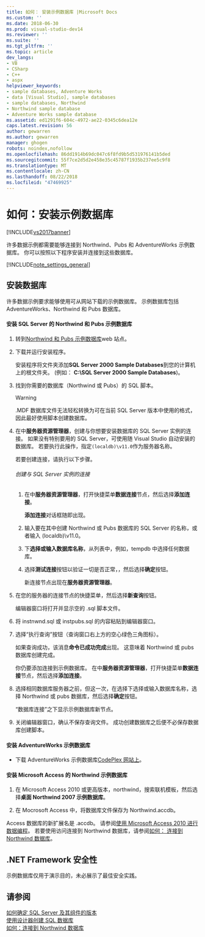 ```yaml
---
title: 如何： 安装示例数据库 |Microsoft Docs
ms.custom: ''
ms.date: 2018-06-30
ms.prod: visual-studio-dev14
ms.reviewer: ''
ms.suite: ''
ms.tgt_pltfrm: ''
ms.topic: article
dev_langs:
- VB
- CSharp
- C++
- aspx
helpviewer_keywords:
- sample databases, Adventure Works
- data [Visual Studio], sample databases
- sample databases, Northwind
- Northwind sample database
- Adventure Works sample database
ms.assetid: ed1291f6-604c-4972-ae22-0345c6dea12e
caps.latest.revision: 56
author: gewarren
ms.author: gewarren
manager: ghogen
robots: noindex,nofollow
ms.openlocfilehash: 86dd1914b69dc047c6f8fd9b5d531976141b5ded
ms.sourcegitcommit: 55f7ce2d5d2e458e35c45787f1935b237ee5c9f8
ms.translationtype: MT
ms.contentlocale: zh-CN
ms.lasthandoff: 08/22/2018
ms.locfileid: "47469925"
---
```

# <a name="how-to-install-sample-databases"></a>如何：安装示例数据库
[!INCLUDE[vs2017banner](../includes/vs2017banner.md)]

许多数据示例都需要能够连接到 Northwind、Pubs 和 AdventureWorks 示例数据库。 你可以按照以下程序安装并连接到这些数据库。  
  
 [!INCLUDE[note_settings_general](../includes/note-settings-general-md.md)]  
  
## <a name="installing-databases"></a>安装数据库  
 许多数据示例要求能够使用可从网站下载的示例数据库。 示例数据库包括 AdventureWorks、Northwind 和 Pubs 数据库。  
  
#### <a name="to-install-the-northwind-and-pubs-sample-databases-for-sql-server"></a>安装 SQL Server 的 Northwind 和 Pubs 示例数据库  
  
1.  转到[Northwind 和 Pubs 示例数据库](http://go.microsoft.com/fwlink?linkid=64296)web 站点。  
  
2.  下载并运行安装程序。  
  
     安装程序将文件夹添加**SQL Server 2000 Sample Databases**到您的计算机上的根文件夹。 (例如： **C:\SQL Server 2000 Sample Databases**)。  
  
3.  找到你需要的数据库（Northwind 或 Pubs）的 SQL 脚本。  
  
    > [!WARNING]
    >  .MDF 数据库文件无法轻松转换为可在当前 SQL Server 版本中使用的格式，因此最好使用脚本创建数据库。  
  
4.  在中**服务器资源管理器**，创建与你想要安装数据库的 SQL Server 实例的连接。 如果没有特别要用的 SQL Server，可使用随 Visual Studio 自动安装的数据库。 若要执行此操作，指定`(localdb)\v11.0`作为服务器名称。  
  
     若要创建连接，请执行以下步骤。  
  
    ###### <a name="to-create-a-connection-to-an-instance-of-sql-server"></a>创建与 SQL Server 实例的连接  
  
    1.  在中**服务器资源管理器**，打开快捷菜单**数据连接**节点，然后选择**添加连接**。  
  
         **添加连接**对话框随即出现。  
  
    2.  输入要在其中创建 Northwind 或 Pubs 数据库的 SQL Server 的名称，或者输入 (localdb)\v11.0。  
  
    3.  下**选择或输入数据库名称**，从列表中，例如，tempdb 中选择任何数据库。  
  
    4.  选择**测试连接**按钮以验证一切是否正常，，然后选择**确定**按钮。  
  
         新连接节点出现在**服务器资源管理器**。  
  
5.  在您的服务器的连接节点的快捷菜单，然后选择**新查询**按钮。  
  
     编辑器窗口将打开并显示空的 .sql 脚本文件。  
  
6.  将 instnwnd.sql 或 instpubs.sql 的内容粘贴到编辑器窗口。  
  
7.  选择“执行查询”按钮（查询窗口右上方的空心绿色三角图标）。  
  
     如果查询成功，该消息**命令已成功完成**出现。 这意味着 Northwind 或 pubs 数据库创建完成。  
  
     你仍要添加连接到示例数据库。 在中**服务器资源管理器**，打开快捷菜单**数据连接**节点，然后选择**添加连接**。  
  
8.  选择相同数据库服务器之前，但这一次，在选择下选择或输入数据库名称，选择 Northwind 或 pubs 数据库，然后选择**确定**按钮。  
  
     “数据库连接”之下显示示例数据库新节点。  
  
9. 关闭编辑器窗口，确认不保存查询文件。 成功创建数据库之后便不必保存数据库创建脚本。  
  
#### <a name="to-install-the-adventureworks-sample-databases"></a>安装 AdventureWorks 示例数据库  
  
-   下载 AdventureWorks 示例数据库[CodePlex 网站上](http://go.microsoft.com/fwlink/?linkid=87843)。  
  
#### <a name="to-install-the-northwind-sample-database-for-microsoft-access"></a>安装 Microsoft Access 的 Northwind 示例数据库  
  
1.  在 Microsoft Access 2010 或更高版本，northwind，搜索联机模板，然后选择**桌面 Northwind 2007 示例数据库**。  
  
2.  在 Mocrosoft Access 中，将数据库文件保存为 Northwind.accdb。  
  
 Access 数据库的新扩展名是 .accdb。 请参阅[使用 Microsoft Access 2010 进行数据编程](http://msdn.microsoft.com/library/office/ff965871.aspx)。 若要使用访问连接到 Northwind 数据库，请参阅[如何： 连接到 Northwind 数据库](../data-tools/how-to-connect-to-the-northwind-database.md)。  
  
## <a name="net-framework-security"></a>.NET Framework 安全性  
 示例数据库仅用于演示目的，未必展示了最佳安全实践。  
  
## <a name="see-also"></a>请参阅  
 [如何确定 SQL Server 及其组件的版本](http://support.microsoft.com/kb/321185)   
 [使用设计器创建 SQL 数据库](../data-tools/create-a-sql-database-by-using-a-designer.md)   
 [如何：连接到 Northwind 数据库](../data-tools/how-to-connect-to-the-northwind-database.md)
